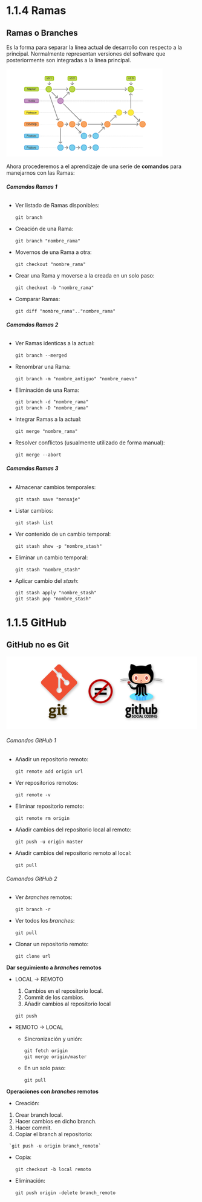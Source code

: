 # **1.1.4 Ramas**
## **Ramas o Branches**
Es la forma para separar la línea actual de desarrollo con respecto a la principal. Normalmente representan versiones del software que posteriormente son integradas a la línea
principal.

![](https://github.com/XescoC/IS-28/raw/i72ruvea/images/ramas.PNG)

Ahora procederemos a el aprendizaje de una serie de **comandos** para manejarnos con las Ramas:


###### **Comandos Ramas 1**

* Ver listado de Ramas disponibles:

  `git branch`


 * Creación de una Rama:

      `git branch "nombre_rama"`


 *  Movernos de una Rama a otra:

      `git checkout "nombre_rama"`


* Crear una Rama y moverse a la creada en un solo paso:

    `git checkout -b "nombre_rama"`


* Comparar Ramas:

    `git diff "nombre_rama".."nombre_rama"`

###### **Comandos Ramas 2**

* Ver Ramas identicas a la actual:

  `git branch --merged`


* Renombrar una Rama:

  `git branch -m "nombre_antiguo" "nombre_nuevo"`


* Eliminación de una Rama:

  ```Shell
  git branch -d "nombre_rama"
  git branch -D "nombre_rama"
  ```


* Integrar Ramas a la actual:

  `git merge "nombre_rama"`


* Resolver conflictos (usualmente utilizado de forma manual):

  `git merge --abort`

###### **Comandos Ramas 3**

* Almacenar cambios temporales:

  `git stash save "mensaje"`


* Listar cambios:

  `git stash list`


* Ver contenido de un cambio temporal:

  `git stash show -p "nombre_stash"`


* Eliminar un cambio temporal:

  `git stash "nombre_stash"`


* Aplicar cambio del *stash*:

   ```Shell
   git stash apply "nombre_stash"
   git stash pop "nombre_stash"
   ```

# **1.1.5 GitHub**
## **GitHub no es Git**

   ![](https://github.com/XescoC/IS-28/raw/i72ruvea/images/github.PNG)


###### Comandos GitHub 1

  * Añadir un repositorio remoto:

    `git remote add origin url`

  * Ver repositorios remotos:

    `git remote -v`


  * Eliminar repositorio remoto:

    `git remote rm origin`


  * Añadir cambios del repositorio local al remoto:

    `git push -u origin master`


  * Añadir cambios del repositorio remoto al local:

    `git pull`


###### Comandos GitHub 2

  * Ver *branches* remotos:

      `git branch -r`


  * Ver todos los *branches*:

      `git pull`


  * Clonar un repositorio remoto:

      `git clone url`


**Dar seguimiento a *branches* remotos**

  * LOCAL → REMOTO
    1. Cambios en el repositorio local.
    2. Commit de los cambios.
    3. Añadir cambios al repositorio local

      `git push`


  * REMOTO → LOCAL
    * Sincronización y unión:

        ```Shell
        git fetch origin
        git merge origin/master
        ```
    * En un solo paso:

      `git pull`


**Operaciones con *branches* remotos**

  * Creación:
   1. Crear branch local.
   2. Hacer cambios en dicho branch.
   3. Hacer commit.
   4. Copiar el branch al repositorio:

     `git push -u origin branch_remoto`

* Copia:

     `git checkout -b local remoto`

* Eliminación:

     `git push origin -delete branch_remoto`
